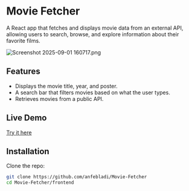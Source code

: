 # Movie Fetcher
A React app that fetches and displays movie data from an external API, allowing users to search, browse, and explore information about their favorite films.

<img src="https://imglink.io/i/00194378-3a0b-4221-937f-60fca8a7fc44.png" alt="Screenshot 2025-09-01 160717.png">

## Features

- Displays the movie title, year, and poster.
- A search bar that filters movies based on what the user types.
- Retrieves movies from a public API.

## Live Demo

[Try it here](https://anfebladi-movie-app.netlify.app/)

## Installation

Clone the repo:

```bash
git clone https://github.com/anfebladi/Movie-Fetcher
cd Movie-Fetcher/frontend